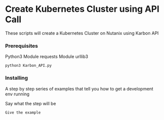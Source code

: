 # Create Kubernetes Cluster using API Call

These scripts will create a Kubernetes Cluster on Nutanix using Karbon API

### Prerequisites

Python3 
Module requests
Module urllib3

```
python3 Karbon_API.py
```

### Installing

A step by step series of examples that tell you how to get a development env running

Say what the step will be

```
Give the example
```
